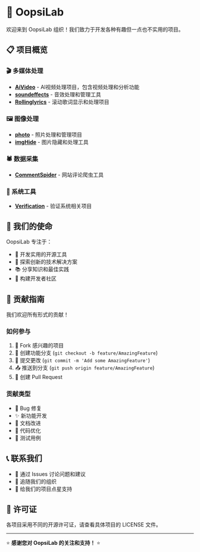 # 🚀 OopsiLab

欢迎来到 OopsiLab 组织！我们致力于开发各种有趣但一点也不实用的项目。

## 📋 项目概览

### 🎬 多媒体处理
- **[AiVideo](https://github.com/OopsiLab/AiVideo)** - AI视频处理项目，包含视频处理和分析功能
- **[soundeffects](https://github.com/OopsiLab/soundeffects)** - 音效处理和管理工具
- **[Rollinglyrics](https://github.com/OopsiLab/Rollinglyrics)** - 滚动歌词显示和处理项目

### 🖼️ 图像处理
- **[photo](https://github.com/OopsiLab/photo)** - 照片处理和管理项目
- **[imgHide](https://github.com/OopsiLab/imgHide)** - 图片隐藏和处理工具

### 🕷️ 数据采集
- **[CommentSpider](https://github.com/OopsiLab/CommentSpider)** - 网站评论爬虫工具

### 🔐 系统工具
- **[Verification](https://github.com/OopsiLab/Verification)** - 验证系统相关项目

## 🎯 我们的使命

OopsiLab 专注于：
- 🔧 开发实用的开源工具
- 🎨 探索创新的技术解决方案
- 📚 分享知识和最佳实践
- 🤝 构建开发者社区

## 🤝 贡献指南

我们欢迎所有形式的贡献！

### 如何参与
1. 🍴 Fork 感兴趣的项目
2. 🌿 创建功能分支 (`git checkout -b feature/AmazingFeature`)
3. 💾 提交更改 (`git commit -m 'Add some AmazingFeature'`)
4. 📤 推送到分支 (`git push origin feature/AmazingFeature`)
5. 🔄 创建 Pull Request

### 贡献类型
- 🐛 Bug 修复
- ✨ 新功能开发
- 📖 文档改进
- 🎨 代码优化
- 🧪 测试用例

## 📞 联系我们

- 💬 通过 Issues 讨论问题和建议
- 📧 追随我们的组织
- 🌟 给我们的项目点星支持

## 📄 许可证

各项目采用不同的开源许可证，请查看具体项目的 LICENSE 文件。

---

⭐ **感谢您对 OopsiLab 的关注和支持！** ⭐
